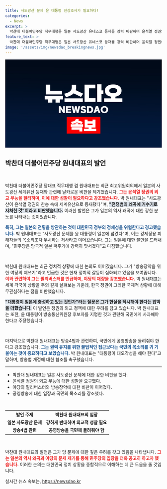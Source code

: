 ```yaml
---
title: 사도광산 문제 윤 대통령 진상조사가 필요하다!
categories:
  - News
excerpt: >
  박찬대 더불어민주당 직무대행은 일본 사도광산 유네스코 등재를 강력 비판하며 윤석열 정권의 외교 무능을 질타했다. 그는 방송장악 비판과 함께 정부의 일방적 조치에 대한 책임을 요구하며 민주당의 강력한 반대 입장을 분명히 했다.
feature_text: >
  박찬대 더불어민주당 직무대행은 일본 사도광산 유네스코 등재를 강력 비판하며 윤석열 정권의 외교 무능을 질타했다. 그는 방송장악 비판과 함께 정부의 일방적 조치에 대한 책임을 요구하며 민주당의 강력한 반대 입장을 분명히 했다.
image: '/assets/img/newsdao_breakingnews.jpg'
---
```


<p><img src="/assets/img/newsdao_breakingnews.jpg" alt="pcversion 속보" /></p>

<h2 data-ke-size="size26">박찬대 더불어민주당 원내대표의 발언</h2>

<p data-ke-size="size16">&nbsp;</p> 

<p>박찬대 더불어민주당 당대표 직무대행 겸 원내대표는 최근 최고위원회의에서 일본의 사도광산 세계유산 등재와 관련해 날카로운 비판을 제기했습니다. <b><span style="color: #ee2323;">그는 윤석열 정권의 외교 무능을 질타하며, 이에 대한 성찰이 필요하다고 강조했습니다.</span></b> 박 원내대표는 "사도광산이 윤석열 정권의 찬송 속에 세계유산으로 등재됐다"며, <b><span style="background-color: #21538527;">"전쟁범죄 왜곡에 거수기로 자처한 것"이라고 비판했습니다.</span></b> 이러한 발언은 그가 일본의 역사 왜곡에 대한 강한 분노를 나타내는 것이었습니다. </p>

<p><b><span style="color: #1a5490;">특히, 그는 일본의 전횡을 방관하는 것이 대한민국 정부의 정체성을 위협한다고 경고했습니다.</span></b> 박 원내대표는 "사도광산 문제를 윤 대통령이 일본에 넘겼다"며, 이는 강제징용 피해자들의 목소리조차 무시하는 처사라고 이어갔습니다. 그는 일본에 대한 불만을 드러내며, "민주당은 망국적 일본 퍼주기에 강력히 맞서겠다"고 다짐했습니다. </p>

<p data-ke-size="size16">&nbsp;</p>

<p>박찬대 원내대표는 최근 정치적 상황에 대한 논의도 이어갔습니다. 그가 "방송장악을 위한 여당의 떼쓰기"라고 언급한 것은 현재 정치적 갈등이 심화되고 있음을 보여줍니다. <b><span style="color: #ee2323;">이와 관련하여 그는 필리버스터를 언급하며, 야당의 재량을 강조했습니다.</span></b> 박 원내대표는 세계 각국이 상황을 주의 깊게 살펴보는 가운데, 한국 정권이 그러한 국제적 상황에 대해 무관심하다는 점을 비판했습니다. </p>

<p><b><span style="background-color: #21538527;">"대통령이 일본에 충성하고 있는 것인가"라는 질문은 그가 현실을 직시해야 한다는 압박을 더했습니다.</span></b> 이 발언은 정권의 외교 정책에 대한 우려를 담고 있습니다. 박 원내대표는 또한, 윤 대통령이 방송통신위원장 후보자를 지명한 것과 관련해 국민에게 사과해야 한다고 주장했습니다. </p>

<p data-ke-size="size16">&nbsp;</p>

<p>마지막으로 박찬대 원내대표는 방송4법과 관련하여, 국민에게 공영방송을 돌려줘야 한다고 강조했습니다. <b><span style="color: #1a5490;">그는 권력 유지를 위한 불법적인 접근보다는 국민의 목소리를 귀 기울이는 것이 중요하다고 보았습니다.</span></b> 박 원내대표는 "대통령이 대오각성을 해야 한다"고 말하며, 방송법 개정에 대한 협조를 촉구했습니다. </p>

<hr>

<ul>
    <li>박찬대 원내대표는 일본 사도광산 문제에 대한 강한 비판을 했다.</li>
    <li>윤석열 정권의 외교 무능에 대한 성찰을 요구했다.</li>
    <li>야당의 필리버스터와 방송장악에 대한 비판이 이어졌다.</li>
    <li>공영방송에 대한 입장과 국민의 목소리를 강조했다.</li>
</ul>

<p data-ke-size="size16">&nbsp;</p> 

<table style="width: 100%;">
    <tr>
        <td style="text-align: center; height: 17px;"><b>발언 주제</b></td>
        <td style="text-align: center; height: 17px;"><b>박찬대 원내대표의 입장</b></td>
    </tr>
    <tr>
        <td style="text-align: center; height: 17px;"><b>일본 사도광산 문제</b></td>
        <td style="text-align: center; height: 17px;"><b>강하게 반대하며 외교적 성찰 필요</b></td>
    </tr>
    <tr>
        <td style="text-align: center; height: 17px;"><b>방송4법 관련</b></td>
        <td style="text-align: center; height: 17px;"><b>공영방송을 국민께 돌려줘야 함</b></td>
    </tr>
</table>

<p data-ke-size="size16">&nbsp;</p> 

<p>박찬대 원내대표의 발언은 그가 당 문제에 대한 깊은 우려를 갖고 있음을 나타냅니다. <b><span style="color: #ee2323;">그는 일본의 역사 왜곡과 야당의 문제 제기를 통해 민주당의 입장을 더욱 공고히 하고자 했습니다.</span></b> 이러한 논의는 대한민국 정치 상황을 종합적으로 이해하는 데 큰 도움을 줄 것입니다.</p>
실시간 뉴스 속보는, <a href="https://newsdao.kr" rel="dofollow">https://newsdao.kr</a>


